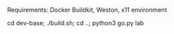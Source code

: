 Requirements: Docker Buildkit, Weston, x11 environment


cd dev-base; ./build.sh; cd ..; python3 go.py lab
